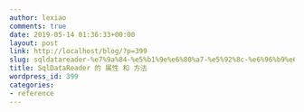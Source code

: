 ```yaml
---
author: lexiao
comments: true
date: 2019-05-14 01:36:33+00:00
layout: post
link: http://localhost/blog/?p=399
slug: sqldatareader-%e7%9a%84-%e5%b1%9e%e6%80%a7-%e5%92%8c-%e6%96%b9%e6%b3%95
title: SqlDataReader 的 属性 和 方法
wordpress_id: 399
categories:
- reference
---
```


